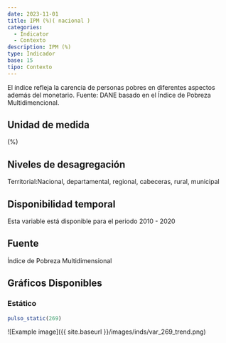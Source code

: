 ```yaml
---
date: 2023-11-01
title: IPM (%)( nacional )
categories:
  - Indicator
  - Contexto
description: IPM (%)
type: Indicador
base: 15
tipo: Contexto
--- 
```


El índice refleja la carencia de personas pobres en diferentes aspectos además del monetario.
Fuente: DANE basado en el Índice de Pobreza Multidimencional.

## Unidad de medida
(%)

## Niveles de desagregación
Territorial:Nacional, departamental, regional, cabeceras, rural, municipal

## Disponibilidad temporal
Esta variable está disponible para el periodo 2010 - 2020

## Fuente
Índice de Pobreza Multidimensional

## Gráficos Disponibles

### Estático

``` R
pulso_static(269)
```

![Example image]({{ site.baseurl }}/images/inds/var_269_trend.png)